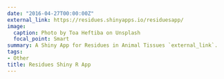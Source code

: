 ```yaml
---
date: "2016-04-27T00:00:00Z"
external_link: https://residues.shinyapps.io/residuesapp/
image:
  caption: Photo by Toa Heftiba on Unsplash
  focal_point: Smart
summary: A Shiny App for Residues in Animal Tissues `external_link`.
tags:
- Other
title: Residues Shiny R App
---
```

